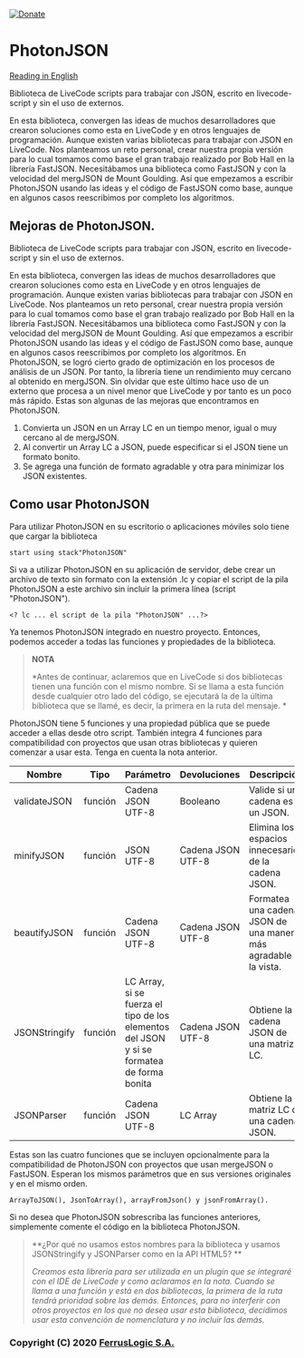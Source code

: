 [![Donate](https://img.shields.io/badge/Donate-QvaPay-green.svg)](https://qvapay.com/payme/ferruslogic?r_id=PhotonJSON&msg=Donate%20to%20Ferruslogic)
# PhotonJSON
[Reading in English](README.md)

Biblioteca de LiveCode scripts para trabajar con JSON, escrito en livecode-script y sin el uso de externos.

En esta biblioteca, convergen las ideas de muchos desarrolladores que crearon soluciones como esta en LiveCode y en otros lenguajes de programación. Aunque existen varias bibliotecas para trabajar con JSON en LiveCode. Nos planteamos un reto personal, crear nuestra propia versión para lo cual tomamos como base el gran trabajo realizado por Bob Hall en la librería FastJSON. Necesitábamos una biblioteca como FastJSON y con la velocidad del mergJSON de Mount Goulding. Así que empezamos a escribir PhotonJSON usando las ideas y el código de FastJSON como base, aunque en algunos casos reescribimos por completo los algoritmos.
## Mejoras de PhotonJSON.

Biblioteca de LiveCode scripts para trabajar con JSON, escrito en livecode-script y sin el uso de externos.

En esta biblioteca, convergen las ideas de muchos desarrolladores que crearon soluciones como esta en LiveCode y en otros lenguajes de programación. Aunque existen varias bibliotecas para trabajar con JSON en LiveCode. Nos planteamos un reto personal, crear nuestra propia versión para lo cual tomamos como base el gran trabajo realizado por Bob Hall en la librería FastJSON. Necesitábamos una biblioteca como FastJSON y con la velocidad del mergJSON de Mount Goulding. Así que empezamos a escribir PhotonJSON usando las ideas y el código de FastJSON como base, aunque en algunos casos reescribimos por completo los algoritmos.
En PhotonJSON, se logró cierto grado de optimización en los procesos de análisis de un JSON. Por tanto, la librería tiene un rendimiento muy cercano al obtenido en mergJSON. Sin olvidar que este último hace uso de un externo que procesa a un nivel menor que LiveCode y por tanto es un poco más rápido. Estas son algunas de las mejoras que encontramos en PhotonJSON.
1. Convierta un JSON en un Array LC en un tiempo menor, igual o muy cercano al de mergJSON.
2. Al convertir un Array LC a JSON, puede especificar si el JSON tiene un formato bonito.
3. Se agrega una función de formato agradable y otra para minimizar los JSON existentes.

## Como usar PhotonJSON

Para utilizar PhotonJSON en su escritorio o aplicaciones móviles solo tiene que cargar la biblioteca

```
start using stack"PhotonJSON"
```

Si va a utilizar PhotonJSON en su aplicación de servidor, debe crear un archivo de texto sin formato con la extensión .lc y copiar el script de la pila PhotonJSON a este archivo sin incluir la primera línea (script "PhotonJSON").

```
<? lc ... el script de la pila "PhotonJSON" ...?>
```

Ya tenemos PhotonJSON integrado en nuestro proyecto. Entonces, podemos acceder a todas las funciones y propiedades de la biblioteca.

> **NOTA**
>
> *Antes de continuar, aclaremos que en LiveCode si dos bibliotecas tienen una función con el mismo nombre. Si se llama a esta función desde cualquier otro lado del código, se ejecutará la de la última biblioteca que se llamé, es decir, la primera en la ruta del mensaje. *

PhotonJSON tiene 5 funciones y una propiedad pública que se puede acceder a ellas desde otro script. También integra 4 funciones para compatibilidad con proyectos que usan otras bibliotecas y quieren comenzar a usar esta. Tenga en cuenta la nota anterior.

| Nombre        | Tipo      | Parámetro                                                    | Devoluciones       | Descripción                                                  |
| ------------- | --------- | ------------------------------------------------------------ | ------------------ | ------------------------------------------------------------ |
| validateJSON | función   | Cadena JSON UTF-8                                            | Booleano           | Valide si una cadena es un JSON.                             |
| minifyJSON    | función   | JSON UTF-8                                                   | Cadena JSON UTF-8 | Elimina los espacios innecesarios de la cadena JSON.         |
| beautifyJSON  | función   | Cadena JSON UTF-8                                            | Cadena JSON UTF-8  | Formatea una cadena JSON de una manera más agradable a la vista. |
| JSONStringify | función   | LC Array, si se fuerza el tipo de los elementos del JSON y si se formatea de forma bonita | Cadena JSON UTF-8 | Obtiene la cadena JSON de una matriz LC.                     |
| JSONParser    | función   | Cadena JSON UTF-8                                           | LC Array           | Obtiene la matriz LC de una cadena JSON.                     |

Estas son las cuatro funciones que se incluyen opcionalmente para la compatibilidad de PhotonJSON con proyectos que usan mergeJSON o FastJSON. Esperan los mismos parámetros que en sus versiones originales y en el mismo orden.

```
ArrayToJSON(), JsonToArray(), arrayFromJson() y jsonFromArray().
```

Si no desea que PhotonJSON sobrescriba las funciones anteriores, simplemente comente el código en la biblioteca PhotonJSON.

> **¿Por qué no usamos estos nombres para la biblioteca y usamos JSONStringify y JSONParser como en la API HTML5? **
>
> *Creamos esta librería para ser utilizada en un plugin que se integraré con el IDE de LiveCode y como aclaramos en la nota. Cuando se llama a una función y está en dos bibliotecas, la primera de la ruta tendrá prioridad sobre las demás. Entonces, para no interferir con otros proyectos en los que no desea usar esta biblioteca, decidimos usar esta convención de nomenclatura y no incluir las demás.*

### Copyright (C) 2020 [FerrusLogic S.A.](https://ferruslogic.com/)

